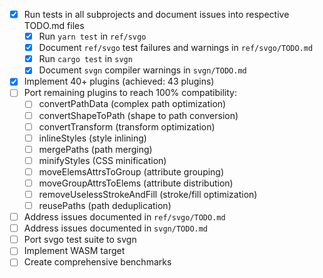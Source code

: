 - [x] Run tests in all subprojects and document issues into respective TODO.md files
  - [x] Run `yarn test` in `ref/svgo`
  - [x] Document `ref/svgo` test failures and warnings in `ref/svgo/TODO.md`
  - [x] Run `cargo test` in `svgn`
  - [x] Document `svgn` compiler warnings in `svgn/TODO.md`
- [x] Implement 40+ plugins (achieved: 43 plugins)
- [ ] Port remaining plugins to reach 100% compatibility:
  - [ ] convertPathData (complex path optimization)
  - [ ] convertShapeToPath (shape to path conversion)
  - [ ] convertTransform (transform optimization)
  - [ ] inlineStyles (style inlining)
  - [ ] mergePaths (path merging)
  - [ ] minifyStyles (CSS minification)
  - [ ] moveElemsAttrsToGroup (attribute grouping)
  - [ ] moveGroupAttrsToElems (attribute distribution)
  - [ ] removeUselessStrokeAndFill (stroke/fill optimization)
  - [ ] reusePaths (path deduplication)
- [ ] Address issues documented in `ref/svgo/TODO.md`
- [ ] Address issues documented in `svgn/TODO.md`
- [ ] Port svgo test suite to svgn
- [ ] Implement WASM target
- [ ] Create comprehensive benchmarks